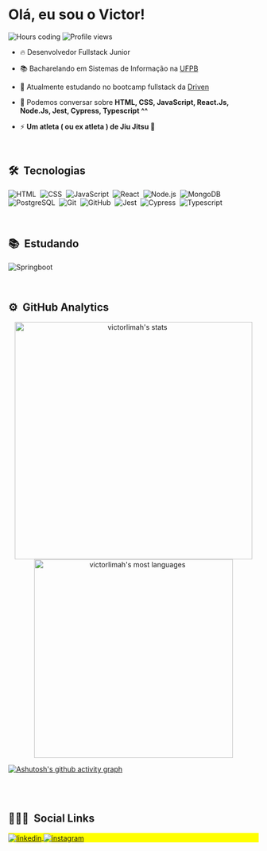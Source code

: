 
<h1 align="left">Olá, eu sou o Victor!</h1>

<div>
  <img src="https://komarev.com/ghpvc/?username=victorlimah&color=yellow" alt="Hours coding" />
  <img src="https://wakatime.com/badge/user/207ceaad-2449-4708-b478-9daf6f5992b9.svg" alt="Profile views" />
</div>

- 🔥 Desenvolvedor Fullstack Junior

- 📚 Bacharelando em Sistemas de Informação na [UFPB](http://www.ccae.ufpb.br/si)

- 🔭 Atualmente estudando no bootcamp fullstack da [Driven](https://driven.com.br/)

<!--
- 👨‍💻 All of my projects are available at [maykbrito.dev](https://maykbrito.dev) // Criar portfólio

- ▶️ Publico vídeos dos meus projetos no meu [linkedin.](https://linkedin.com/in/victorlimah)
-->
- 💬 Podemos conversar sobre **HTML, CSS, JavaScript, React.Js, Node.Js, Jest, Cypress, Typescript ^^**

- ⚡  **Um atleta ( ou ex atleta ) de Jiu Jitsu 🥋**

<br>

## 🛠 &nbsp;Tecnologias


![HTML](https://img.shields.io/badge/-HTML-05122A?style=flat&logo=HTML5)&nbsp;
![CSS](https://img.shields.io/badge/-CSS-05122A?style=flat&logo=CSS3&logoColor=1572B6)&nbsp;
![JavaScript](https://img.shields.io/badge/-JavaScript-05122A?style=flat&logo=javascript)&nbsp;
![React](https://img.shields.io/badge/-React-05122A?style=flat&logo=react)&nbsp;
![Node.js](https://img.shields.io/badge/-Node.js-05122A?style=flat&logo=node.js)&nbsp;
![MongoDB](https://img.shields.io/badge/-MongoDB-05122A?style=flat&logo=mongodb)&nbsp;
![PostgreSQL](https://img.shields.io/badge/-PostgreSQL-05122A?style=flat&logo=postgresql)&nbsp;
![Git](https://img.shields.io/badge/-Git-05122A?style=flat&logo=git)&nbsp;
![GitHub](https://img.shields.io/badge/-GitHub-05122A?style=flat&logo=github)&nbsp;
![Jest](https://img.shields.io/badge/-Jest-05122A?style=flat&logo=Jest)&nbsp;
![Cypress](https://img.shields.io/badge/-Cypress-05122A?style=flat&logo=cypress)&nbsp;
![Typescript](https://img.shields.io/badge/-Typescript-05122A?style=flat&logo=typescript)&nbsp;

<br>

## 📚 &nbsp;Estudando

![Springboot](https://img.shields.io/badge/-Springboot-05122A?style=flat&logo=springboot)&nbsp;

<br>

## ⚙️ &nbsp;GitHub Analytics

<p align="center">
<img width="478px" src="https://github-readme-stats.vercel.app/api?username=victorlimah&show_icons=true&theme=vision-friendly-dark" alt="victorlimah's stats"/>
<img width="400px" src="https://github-readme-stats.vercel.app/api/top-langs/?username=victorlimah&layout=compact&theme=vision-friendly-dark" alt="victorlimah's most languages"/>
</p>

[![Ashutosh's github activity graph](https://activity-graph.herokuapp.com/graph?username=victorlimah&theme=react-dark)](https://github.com/ashutosh00710/github-readme-activity-graph)


<br><br>

## 👨🏽‍🦲 &nbsp;Social Links

<p align="left" style="background:yellow">
<a href="https://linkedin.com/in/victorlimah" target="_blank">
  <img align="center" src="https://img.shields.io/badge/-victorlimah-05122A?style=flat&logo=linkedin" alt="linkedin"/>
</a>
<a href="https://instagram.com/victorgdelima" target="_blank">
 <img align="center" src="https://img.shields.io/badge/-victorlimah-05122A?style=flat&logo=instagram" alt="instagram"/>
</a>
</p>


